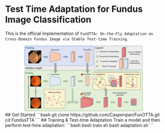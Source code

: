 # Test Time Adaptation for Fundus Image Classification
This is the official implementation of `FunOTTA: On-the-Fly Adaptation on Cross-Domain Fundus Image via Stable Test-time Training`.   

<div style="text-align: center;">
  <img src="https://github.com/Casperqian/FunOTTA/blob/main/img/framework.jpg" alt="Framework Diagram" width="80%" />
</div>   
## Get Started
```bash
git clone https://github.com/Casperqian/FunOTTA.git
cd FundusTTA
```
## Training & Test-time Adaptation
Train a model and then perform test-time adaptation:   
```bash
bash train.sh 
bash adaptation.sh
```  


